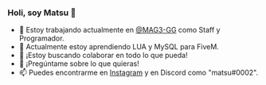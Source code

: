 ### Holi, soy Matsu 👋


- 🔭 Estoy trabajando actualmente en [@MAG3-GG](https://github.com/MAG3-GG) como Staff y Programador.
- 🌱 Actualmente estoy aprendiendo LUA y MySQL para FiveM.
- 👯 ¡Estoy buscando colaborar en todo lo que pueda!
- 💬 ¡Pregúntame sobre lo que quieras!
- 📫 Puedes encontrarme en [Instagram](https://instagram.com/maty.js) y en Discord como "matsu#0002".
<!--
**sudomatsu/sudomatsu** is a ✨ _special_ ✨ repository because its `README.md` (this file) appears on your GitHub profile.

Here are some ideas to get you started:


- .
- 🤔 I’m looking for help with ...
- 💬 Ask me about ...
- 📫 How to reach me: ...

- ⚡ Fun fact: ...
-->
